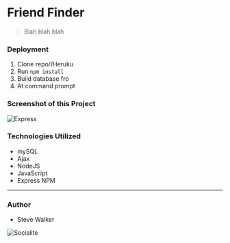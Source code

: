 # Friend Finder

>Blah blah blah

### Deployment

1. Clone repo//Heruku
2. Run `npm install`
3. Build database fro
4. At command prompt

### Screenshot of this Project

![Express](https://raw.github.com/captnwalker/express-app/master/screenshot/screenshot.gif "Express")

### Technologies Utilized

* mySQL
* Ajax
* NodeJS
* JavaScript
* Express NPM

---

### Author

* Steve Walker

![Socialite](https://octodex.github.com/images/socialite.jpg)
